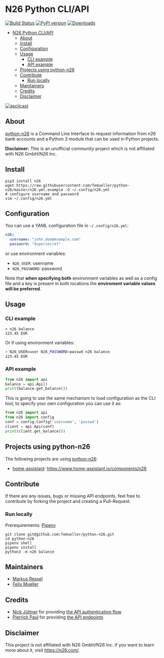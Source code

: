 # N26 Python CLI/API
[![Build Status](https://travis-ci.org/femueller/python-n26.svg?branch=master)](https://travis-ci.org/femueller/python-n26)
[![PyPI version](https://badge.fury.io/py/n26.svg)](https://badge.fury.io/py/n26)
[![Downloads](https://img.shields.io/pypi/dm/n26.svg)](https://img.shields.io/pypi/dm/n26.svg)

- [N26 Python CLI/API](#N26-Python-CLIAPI)
  - [About](#About)
  - [Install](#Install)
  - [Configuration](#Configuration)
  - [Usage](#Usage)
    - [CLI example](#CLI-example)
    - [API example](#API-example)
  - [Projects using python-n26](#Projects-using-python-n26)
  - [Contribute](#Contribute)
    - [Run locally](#Run-locally)
  - [Maintainers](#Maintainers)
  - [Credits](#Credits)
  - [Disclaimer](#Disclaimer)
  
[![asciicast](https://asciinema.org/a/260083.svg)](https://asciinema.org/a/260083)

## About
[python-n26](https://github.com/femueller/python-n26) is a Command Line Interface to request information from n26 bank accounts and a Python 3 module that can be used in Python projects.

**Disclaimer:** This is an unofficial community project which is not affiliated with N26 GmbH/N26 Inc.

## Install

```shell
pip3 install n26
wget https://raw.githubusercontent.com/femueller/python-n26/master/n26.yml.example -O ~/.config/n26.yml
# configure username and password
vim ~/.config/n26.yml
```

## Configuration

You can use a YAML configuration file in `~/.config/n26.yml`:

```yaml
n26:
  username: "john.doe@example.com"
  password: "$upersecret"
```

or use environment variables:

- `N26_USER`: username
- `N26_PASSWORD`: password

Note that **when specifying both** environment variables as well as a config file and a key is present in both locations the **enviroment variable values will be preferred**.

## Usage

### CLI example

```shell
> n26 balance
123.45 EUR
```

Or if using environment variables:

```bash
> N26_USER=user N26_PASSWORD=passwd n26 balance
123.45 EUR
```

### API example
```python
from n26 import api
balance = api.Api()
print(balance.get_balance())
```

This is going to use the same mechanism to load configuration as the CLI tool, to specify your own configuration you can use it as:

```python
from n26 import api
from n26 import config
conf = config.Config('username', 'passwd')
client = api.Api(conf)
print(client.get_balance())
```

## Projects using python-n26

The following projects are using [python-n26](https://github.com/femueller/python-n26):

* [home-assistant](https://github.com/home-assistant/home-assistant/tree/dev/homeassistant/components/n26): https://www.home-assistant.io/components/n26

## Contribute
If there are any issues, bugs or missing API endpoints, feel free to contribute by forking the project and creating a Pull-Request.

### Run locally

Prerequirements: [Pipenv](https://pipenv.readthedocs.io/)

```shell
git clone git@github.com:femueller/python-n26.git
cd python-n26
pipenv shell
pipenv install
python3 -m n26 balance
```

## Maintainers
* [Markus Ressel](https://github.com/markusressel)
* [Felix Mueller](https://github.com/femueller)

## Credits
* [Nick Jüttner](https://github.com/njuettner) for providing [the API authentication flow](https://github.com/njuettner/alexa/blob/master/n26/app.py)
* [Pierrick Paul](https://github.com/PierrickP/) for providing [the API endpoints](https://github.com/PierrickP/n26/blob/develop/lib/api.js)

## Disclaimer
This project is not affiliated with N26 GmbH/N26 Inc. if you want to learn more about it, visit https://n26.com/.